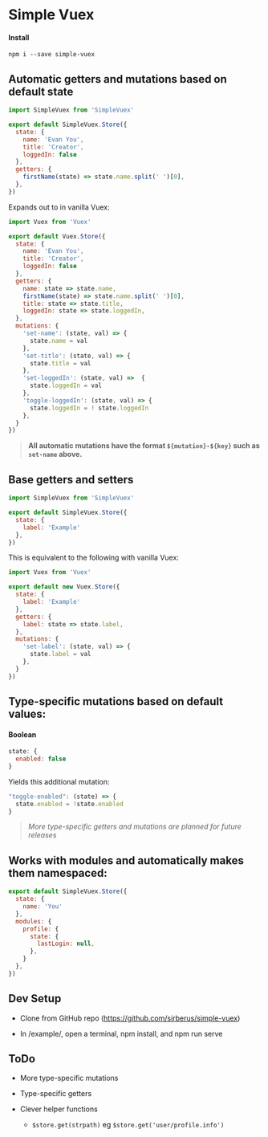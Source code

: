 # Simple Vuex

#### Install

```
npm i --save simple-vuex
```

## Automatic getters and mutations based on default state

```js
import SimpleVuex from 'SimpleVuex'

export default SimpleVuex.Store({
  state: {
    name: 'Evan You',
    title: 'Creator',
    loggedIn: false
  },
  getters: {
    firstName(state) => state.name.split(' ')[0],
  },
})
```

Expands out to in vanilla Vuex:

```js
import Vuex from 'Vuex'

export default Vuex.Store({
  state: {
    name: 'Evan You',
    title: 'Creator',
    loggedIn: false
  },
  getters: {
    name: state => state.name,
    firstName(state) => state.name.split(' ')[0],
    title: state => state.title,
    loggedIn: state => state.loggedIn,
  },
  mutations: {
    'set-name': (state, val) => {
      state.name = val
    },
    'set-title': (state, val) => {
      state.title = val
    },
    'set-loggedIn': (state, val) =>  {
      state.loggedIn = val
    },
    'toggle-loggedIn': (state, val) => {
      state.loggedIn = ! state.loggedIn
    },
  }
})
```

> **All automatic mutations have the format `${mutation}-${key}` such as `set-name` above.**

## Base getters and setters

```js
import SimpleVuex from 'SimpleVuex'

export default SimpleVuex.Store({
  state: {
    label: 'Example'
  },
})
```

This is equivalent to the following with vanilla Vuex:

```js
import Vuex from 'Vuex'

export default new Vuex.Store({
  state: {
    label: 'Example'
  },
  getters: {
    label: state => state.label,
  },
  mutations: {
    'set-label': (state, val) => {
      state.label = val
    },
  }
})
```

## Type-specific mutations based on default values:

#### Boolean

```js
state: {
  enabled: false
}
```

Yields this additional mutation:

```js
"toggle-enabled": (state) => {
  state.enabled = !state.enabled
}
```

> *More type-specific getters and mutations are planned for future releases*

## Works with modules and automatically makes them namespaced:
```js
export default SimpleVuex.Store({
  state: {
    name: 'You'
  },
  modules: {
    profile: {
      state: {
        lastLogin: null,
      },
    }
  },
})
```

## Dev Setup

* Clone from GitHub repo (https://github.com/sirberus/simple-vuex)

* In /example/, open a terminal, npm install, and npm run serve

## ToDo

* More type-specific mutations

* Type-specific getters

* Clever helper functions

  * `$store.get(strpath)` eg `$store.get('user/profile.info')`
